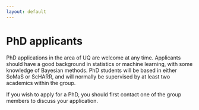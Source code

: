 ```yaml
---
layout: default
---
```


# PhD applicants

PhD applications in the area of UQ are welcome at any time. Applicants should have a good background in statistics or machine learning, with some knowledge of Bayesian methods. PhD students will be based in either SoMaS or ScHARR, and will normally be supervised by at least two academics within the group.

If you wish to apply for a PhD, you should first contact one of the group members to discuss your application. 
